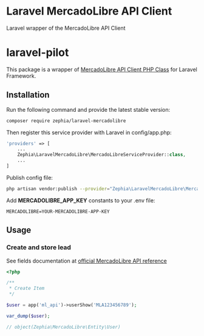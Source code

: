 # Laravel MercadoLibre API Client
Laravel wrapper of the MercadoLibre API Client


# laravel-pilot
This package is a wrapper of [MercadoLibre API Client PHP Class](https://github.com/zephia/mercadolibre) for Laravel Framework.

## Installation

Run the following command and provide the latest stable version:

```bash
composer require zephia/laravel-mercadolibre
```

Then register this service provider with Laravel in config/app.php:

```php
'providers' => [
    ...
    Zephia\LaravelMercadoLibre\MercadoLibreServiceProvider::class,
    ...
]
```

Publish config file:

```bash
php artisan vendor:publish --provider="Zephia\LaravelMercadoLibre\MercadoLibreServiceProvider" --tag="config"
```

Add **MERCADOLIBRE_APP_KEY** constants to your .env file:

```
MERCADOLIBRE=YOUR-MERCADOLIBRE-APP-KEY
```

## Usage
### Create and store lead

See fields documentation at [official MercadoLibre API reference](http://developers.mercadolibre.com/api-docs/)

```php
<?php

/**
 * Create Item
 */

$user = app('ml_api')->userShow('MLA123456789');

var_dump($user);

// object(Zephia\MercadoLibre\Entity\User)